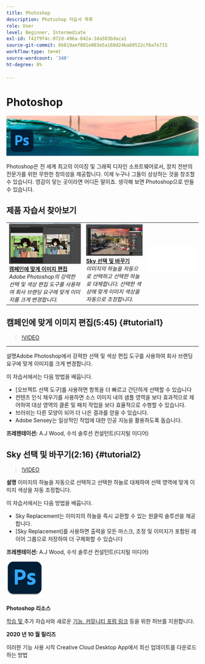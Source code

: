 ```yaml
---
title: Photoshop
description: Photoshop 자습서 목록
role: User
level: Beginner, Intermediate
exl-id: f42f9f4c-072d-496a-842a-3da503bdaca1
source-git-commit: 6b819aef801e003e5a160d24ba69522cf6a7e715
workflow-type: tm+mt
source-wordcount: '340'
ht-degree: 0%

---
```


# Photoshop

![자습서 영웅 이미지](../assets/Photoshop.jpg)

Photoshop은 전 세계 최고의 이미징 및 그래픽 디자인 소프트웨어로서, 장치 전반의 전문가를 위한 무한한 창의성을 제공합니다. 이제 누구나 그들이 상상하는 것을 창조할 수 있습니다. 영감이 닿는 곳이라면 어디든 말이죠. 생각해 보면 Photoshop으로 만들 수 있습니다.

## 제품 자습서 찾아보기

<table style="table-layout:fixed">
<tr>
 <td>
   <a href="photoshop.md#tutorial1">
      <img alt="캠페인에 맞게 이미지 편집" src="../assets/PS_ObjectSelect_ContentAware_wood.jpg" />
   </a>
    <div>
   <a href="photoshop.md#tutorial1"><strong>캠페인에 맞게 이미지 편집</strong></a>
    </div>
    <em>Adobe Photoshop의 강력한 선택 및 색상 편집 도구를 사용하여 회사 브랜딩 요구에 맞게 이미지를 크게 변경합니다.</em>
    <br>
  </td>
  <td>
    <a href="photoshop.md#tutorial2">
        <img alt="Sky 선택 및 바꾸기" src="../assets/PS_Sky_Replace_wood.jpg" />
    </a>
    <div>
    <a href="photoshop.md#tutorial2"><strong>Sky 선택 및 바꾸기</strong></a>
    </div>
    <em>이미지의 하늘을 자동으로 선택하고 선택한 하늘로 대체합니다. 선택한 색상에 맞게 이미지 색상을 자동으로 조정합니다.</em>
    <br>
  </td>
  <td>
    <img alt="스페이서" src="../assets/Whitespacer.png" />
    <div>
    <br>
  </td>
</tr>
</table>

## 캠페인에 맞게 이미지 편집(5:45) {#tutorial1}

>[!VIDEO](https://video.tv.adobe.com/v/326950?hidetitle=true)

****
설명Adobe Photoshop에서 강력한 선택 및 색상 편집 도구를 사용하여 회사 브랜딩 요구에 맞게 이미지를 크게 변경합니다.

이 자습서에서는 다음 방법을 배웁니다.
* [오브젝트 선택 도구]를 사용하면 항목을 더 빠르고 간단하게 선택할 수 있습니다
* 컨텐츠 인식 채우기를 사용하면 소스 이미지 내의 샘플 영역을 보다 효과적으로 제어하여 대상 영역의 클론 및 패치 작업을 보다 효율적으로 수행할 수 있습니다.
* 브러쉬는 다른 모양이 되어 더 나은 결과를 얻을 수 있습니다.
* Adobe Sensey는 일상적인 작업에 대한 인공 지능을 활용하도록 돕습니다.

**프레젠테이션:**
A.J Wood, 수석 솔루션 컨설턴트(디지털 미디어)

## Sky 선택 및 바꾸기(2:16) {#tutorial2}

>[!VIDEO](https://video.tv.adobe.com/v/326953?hidetitle=true)

**설명**
이미지의 하늘을 자동으로 선택하고 선택한 하늘로 대체하여 선택 영역에 맞게 이미지 색상을 자동 조정합니다.

이 자습서에서는 다음 방법을 배웁니다.
* Sky Replacement는 이미지의 하늘을 즉시 교환할 수 있는 원클릭 솔루션을 제공합니다.
* [Sky Replacement]를 사용하면 출력을 모든 마스크, 조정 및 이미지가 포함된 레이어 그룹으로 저장하여 더 구체화할 수 있습니다


**프레젠테이션:**
A.J Wood, 수석 솔루션 컨설턴트(디지털 미디어)

![Photoshop 로고](../assets/ps_appicon_96.png)

**Photoshop 리소스**

[학습 및 ](https://helpx.adobe.com/support/photoshop.html) 추가 자습서와 새로운  [기능, 커뮤니티 포럼 링크](https://helpx.adobe.com/photoshop/using/whats-new.html) 등을 위한 허브를 지원합니다.

**2020 년 10 월 릴리즈**

이러한 기능 사용 시작 Creative Cloud Desktop App에서 최신 업데이트를 다운로드하는 방법
